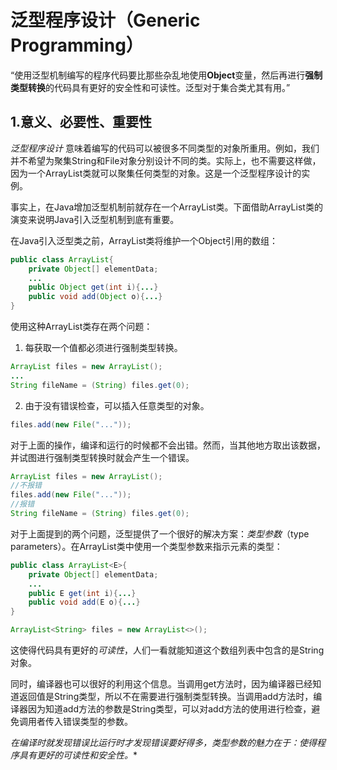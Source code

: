 # 泛型程序设计（Generic Programming）

“使用泛型机制编写的程序代码要比那些杂乱地使用**Object**变量，然后再进行**强制类型转换**的代码具有更好的安全性和可读性。泛型对于集合类尤其有用。”

## 1.意义、必要性、重要性

*泛型程序设计* 意味着编写的代码可以被很多不同类型的对象所重用。例如，我们并不希望为聚集String和File对象分别设计不同的类。实际上，也不需要这样做，因为一个ArrayList类就可以聚集任何类型的对象。这是一个泛型程序设计的实例。

事实上，在Java增加泛型机制前就存在一个ArrayList类。下面借助ArrayList类的演变来说明Java引入泛型机制到底有重要。

在Java引入泛型类之前，ArrayList类将维护一个Object引用的数组：

```java
public class ArrayList{
    private Object[] elementData;
    ...
    public Object get(int i){...}
    public void add(Object o){...}
}
```

使用这种ArrayList类存在两个问题：

1. 每获取一个值都必须进行强制类型转换。

```java
ArrayList files = new ArrayList();
...
String fileName = (String) files.get(0);
```

2. 由于没有错误检查，可以插入任意类型的对象。

```java
files.add(new File("..."));
```

对于上面的操作，编译和运行的时候都不会出错。然而，当其他地方取出该数据，并试图进行强制类型转换时就会产生一个错误。

```java
ArrayList files = new ArrayList();
//不报错
files.add(new File("..."));
//报错
String fileName = (String) files.get(0);
```

对于上面提到的两个问题，泛型提供了一个很好的解决方案：*类型参数*（type parameters）。在ArrayList类中使用一个类型参数来指示元素的类型：

```java
public class ArrayList<E>{
    private Object[] elementData;
    ...
    public E get(int i){...}
    public void add(E o){...}
}
```

```java
ArrayList<String> files = new ArrayList<>();
```

这使得代码具有更好的*可读性*，人们一看就能知道这个数组列表中包含的是String对象。

同时，编译器也可以很好的利用这个信息。当调用get方法时，因为编译器已经知道返回值是String类型，所以不在需要进行强制类型转换。当调用add方法时，编译器因为知道add方法的参数是String类型，可以对add方法的使用进行检查，避免调用者传入错误类型的参数。

**在编译时就发现错误比运行时才发现错误要好得多*，类型参数的魅力在于：使得程序具有更好的可读性和安全性。**
